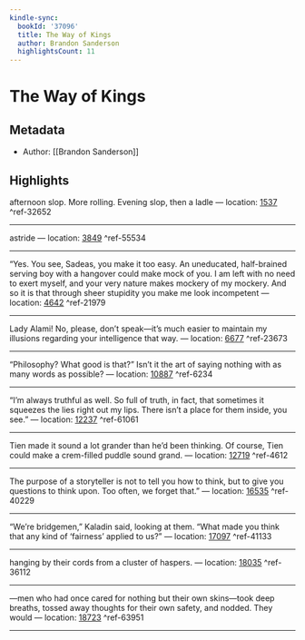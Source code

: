 ```yaml
---
kindle-sync:
  bookId: '37096'
  title: The Way of Kings
  author: Brandon Sanderson
  highlightsCount: 11
---
```

# The Way of Kings
## Metadata
* Author: [[Brandon Sanderson]]

## Highlights
afternoon slop. More rolling. Evening slop, then a ladle — location: [1537]() ^ref-32652

---
astride — location: [3849]() ^ref-55534

---
“Yes. You see, Sadeas, you make it too easy. An uneducated, half-brained serving boy with a hangover could make mock of you. I am left with no need to exert myself, and your very nature makes mockery of my mockery. And so it is that through sheer stupidity you make me look incompetent — location: [4642]() ^ref-21979

---
Lady Alami! No, please, don’t speak—it’s much easier to maintain my illusions regarding your intelligence that way. — location: [6677]() ^ref-23673

---
“Philosophy? What good is that?” Isn’t it the art of saying nothing with as many words as possible? — location: [10887]() ^ref-6234

---
“I’m always truthful as well. So full of truth, in fact, that sometimes it squeezes the lies right out my lips. There isn’t a place for them inside, you see.” — location: [12237]() ^ref-61061

---
Tien made it sound a lot grander than he’d been thinking. Of course, Tien could make a crem-filled puddle sound grand. — location: [12719]() ^ref-4612

---
The purpose of a storyteller is not to tell you how to think, but to give you questions to think upon. Too often, we forget that.” — location: [16535]() ^ref-40229

---
“We’re bridgemen,” Kaladin said, looking at them. “What made you think that any kind of ‘fairness’ applied to us?” — location: [17097]() ^ref-41133

---
hanging by their cords from a cluster of haspers. — location: [18035]() ^ref-36112

---
—men who had once cared for nothing but their own skins—took deep breaths, tossed away thoughts for their own safety, and nodded. They would — location: [18723]() ^ref-63951

---
